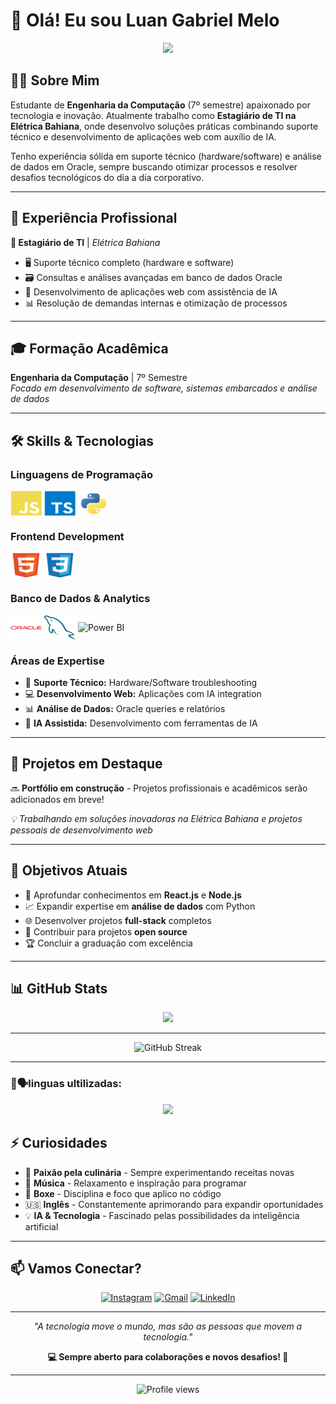 # 👋 Olá! Eu sou Luan Gabriel Melo

<div align="center">
  <img src="https://readme-typing-svg.herokuapp.com/?color=00008B&size=35&center=true&vCenter=true&width=1000&lines=Estudante+de+Engenharia+da+Computação;Estagiário+de+TI+da+Elétrica+Bahiana;Desenvolvedor+em+Formação;Apaixonado+por+Tecnologia!" />
</div>

## 👨‍💻 Sobre Mim

Estudante de **Engenharia da Computação** (7º semestre) apaixonado por tecnologia e inovação. Atualmente trabalho como **Estagiário de TI na Elétrica Bahiana**, onde desenvolvo soluções práticas combinando suporte técnico e desenvolvimento de aplicações web com auxílio de IA.

Tenho experiência sólida em suporte técnico (hardware/software) e análise de dados em Oracle, sempre buscando otimizar processos e resolver desafios tecnológicos do dia a dia corporativo.

---

## 💼 Experiência Profissional

**🔧 Estagiário de TI** | *Elétrica Bahiana*
- 🖥️ Suporte técnico completo (hardware e software)
- 🗃️ Consultas e análises avançadas em banco de dados Oracle
- 🤖 Desenvolvimento de aplicações web com assistência de IA
- 📊 Resolução de demandas internas e otimização de processos

---

## 🎓 Formação Acadêmica

**Engenharia da Computação** | 7º Semestre  
*Focado em desenvolvimento de software, sistemas embarcados e análise de dados*

---

## 🛠️ Skills & Tecnologias

### **Linguagens de Programação**
<div style="display: inline_block">
  <img align="center" alt="JavaScript" height="40" width="50" src="https://raw.githubusercontent.com/devicons/devicon/master/icons/javascript/javascript-plain.svg">
  <img align="center" alt="TypeScript" height="40" width="50" src="https://raw.githubusercontent.com/devicons/devicon/master/icons/typescript/typescript-plain.svg">
  <img align="center" alt="Python" height="40" width="50" src="https://raw.githubusercontent.com/devicons/devicon/master/icons/python/python-original.svg">
</div>

### **Frontend Development**
<div style="display: inline_block">
  <img align="center" alt="HTML5" height="40" width="50" src="https://raw.githubusercontent.com/devicons/devicon/master/icons/html5/html5-original.svg">
  <img align="center" alt="CSS3" height="40" width="50" src="https://raw.githubusercontent.com/devicons/devicon/master/icons/css3/css3-original.svg">
</div>

### **Banco de Dados & Analytics**
<div style="display: inline_block">
  <img align="center" alt="Oracle" height="40" width="50" src="https://raw.githubusercontent.com/devicons/devicon/master/icons/oracle/oracle-original.svg">
  <img align="center" alt="MySQL" height="40" width="50" src="https://raw.githubusercontent.com/devicons/devicon/master/icons/mysql/mysql-original.svg">
  <img align="center" alt="Power BI" height="40" width="50" src="https://github.com/microsoft/PowerBI-Icons/raw/main/SVG/Power-BI.svg">
</div>

### **Áreas de Expertise**
- 🔧 **Suporte Técnico:** Hardware/Software troubleshooting
- 💻 **Desenvolvimento Web:** Aplicações com IA integration
- 📊 **Análise de Dados:** Oracle queries e relatórios
- 🤖 **IA Assistida:** Desenvolvimento com ferramentas de IA

---

## 🚀 Projetos em Destaque

🔜 **Portfólio em construção** - Projetos profissionais e acadêmicos serão adicionados em breve!

*💡 Trabalhando em soluções inovadoras na Elétrica Bahiana e projetos pessoais de desenvolvimento web*

---

## 🎯 Objetivos Atuais

- 🎨 Aprofundar conhecimentos em **React.js** e **Node.js**
- 📈 Expandir expertise em **análise de dados** com Python
- 🌐 Desenvolver projetos **full-stack** completos
- 🤝 Contribuir para projetos **open source**
- 🏆 Concluir a graduação com excelência

---

## 📊 GitHub Stats

<div align="center">
  <img height="180em" src="https://github-readme-stats.vercel.app/api?username=LuanGabrielMelo&show_icons=true&theme=tokyonight&include_all_commits=true&count_private=true"/>
</div>



---

<div align="center">
  <img src="https://github-readme-streak-stats.herokuapp.com/?user=LuanGabrielMelo&theme=tokyonight" alt="GitHub Streak"/>
</div>

---
### **🤖🗣linguas ultilizadas:**

<div align="center"> 
    <img height="180em" src="https://github-readme-stats.vercel.app/api/top-langs/?username=LuanGabrielMelo&layout=compact&langs_count=16&theme=tokyonight"/>
</div>


## ⚡ Curiosidades

- 🍳 **Paixão pela culinária** - Sempre experimentando receitas novas
- 🎵 **Música** - Relaxamento e inspiração para programar
- 🥊 **Boxe** - Disciplina e foco que aplico no código
- 🇺🇸 **Inglês** - Constantemente aprimorando para expandir oportunidades
- 💡 **IA & Tecnologia** - Fascinado pelas possibilidades da inteligência artificial

---

## 📫 Vamos Conectar?

<div align="center">
  
  [![Instagram](https://img.shields.io/badge/-Instagram-%23E4405F?style=for-the-badge&logo=instagram&logoColor=white)](https://www.instagram.com/lg_melo92/)
  [![Gmail](https://img.shields.io/badge/-Gmail-%23333?style=for-the-badge&logo=gmail&logoColor=white)](mailto:luansantomelo@gmail.com)
  [![LinkedIn](https://img.shields.io/badge/-LinkedIn-%230077B5?style=for-the-badge&logo=linkedin&logoColor=white)](https://www.linkedin.com/in/luan-gabriel-685318254/)
  
</div>

---

<div align="center">
  
  *"A tecnologia move o mundo, mas são as pessoas que movem a tecnologia."*
  
  **💻 Sempre aberto para colaborações e novos desafios! 🚀**
  
</div>

---

<div align="center">
  <img src="https://komarev.com/ghpvc/?username=LuanGabrielMelo&color=blue&style=flat-square&label=Profile+Views" alt="Profile views" />
</div>
